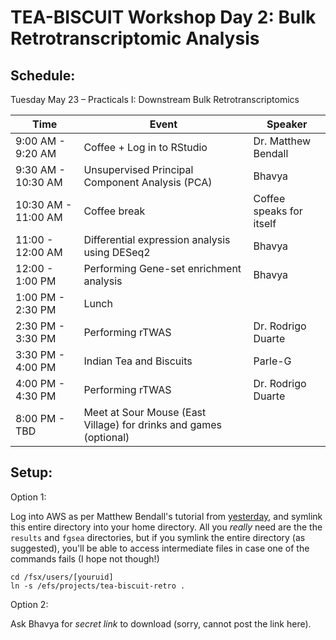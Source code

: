 # TEA-BISCUIT Workshop Day 2: Bulk Retrotranscriptomic Analysis


## Schedule:
Tuesday May 23 – Practicals I: Downstream Bulk Retrotranscriptomics

| Time | Event | Speaker | 
| ------------- | ------------- | ------------- |
| 9:00 AM - 9:20 AM | Coffee + Log in to RStudio | Dr. Matthew Bendall | 
| 9:30 AM - 10:30 AM | Unsupervised Principal Component Analysis (PCA) | Bhavya |
| 10:30 AM - 11:00 AM | Coffee break | Coffee speaks for itself |
| 11:00 - 12:00 AM | Differential expression analysis using DESeq2 | Bhavya |
| 12:00 - 1:00 PM | Performing Gene-set enrichment analysis | Bhavya |
| 1:00 PM - 2:30 PM | Lunch | |
| 2:30 PM - 3:30 PM | Performing rTWAS | Dr. Rodrigo Duarte | 
| 3:30 PM - 4:00 PM | Indian Tea and Biscuits | Parle-G |
| 4:00 PM - 4:30 PM | Performing rTWAS | Dr. Rodrigo Duarte | 
| 8:00 PM - TBD | Meet at Sour Mouse (East Village) for drinks and games (optional) | |


## Setup:

Option 1:

Log into AWS as per Matthew Bendall's tutorial from [yesterday](https://github.com/nixonlab/teabiscuit), and symlink this entire directory into your home directory. All you *really* need are the the `results` and `fgsea` directories, but if you symlink the entire directory (as suggested), you'll be able to access intermediate files in case one of the commands fails (I hope not though!)

```
cd /fsx/users/[youruid]
ln -s /efs/projects/tea-biscuit-retro . 
```

Option 2:

Ask Bhavya for *secret link* to download (sorry, cannot post the link here).
